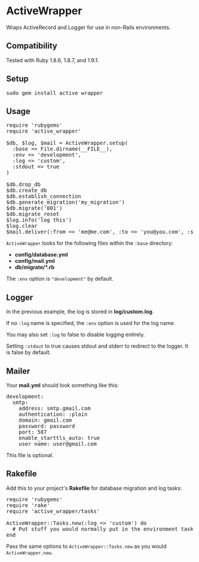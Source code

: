 ActiveWrapper
=============

Wraps ActiveRecord and Logger for use in non-Rails environments.

Compatibility
-------------

Tested with Ruby 1.8.6, 1.8.7, and 1.9.1.

Setup
-----

<pre>
sudo gem install active_wrapper
</pre>

Usage
-----

<pre>
require 'rubygems'
require 'active_wrapper'

$db, $log, $mail = ActiveWrapper.setup(
  :base => File.dirname(__FILE__),
  :env => 'development',
  :log => 'custom',
  :stdout => true
)

$db.drop_db
$db.create_db
$db.establish_connection
$db.generate_migration('my_migration')
$db.migrate('001')
$db.migrate_reset
$log.info('log this')
$log.clear
$mail.deliver(:from => 'me@me.com', :to => 'you@you.com', :subject => 'subject', :body => 'body')
</pre>

<code>ActiveWrapper</code> looks for the following files within the <code>:base</code> directory:

* <b>config/database.yml</b>
* <b>config/mail.yml</b>
* <b>db/migrate/*.rb</b>

The <code>:env</code> option is <code>"development"</code> by default.

Logger
------

In the previous example, the log is stored in <b>log/custom.log</b>.

If no <code>:log</code> name is specified, the <code>:env</code> option is used for the log name.

You may also set <code>:log</code> to false to disable logging entirely.

Setting <code>:stdout</code> to true causes stdout and stderr to redirect to the logger. It is false by default.

Mailer
------

Your <b>mail.yml</b> should look something like this:

<pre>
development:
  smtp:
    address: smtp.gmail.com
    authentication: :plain
    domain: gmail.com
    password: password
    port: 587
    enable_starttls_auto: true
    user_name: user@gmail.com
</pre>

This file is optional.

Rakefile
--------

Add this to your project's <b>Rakefile</b> for database migration and log tasks:

<pre>
require 'rubygems'
require 'rake'
require 'active_wrapper/tasks'

ActiveWrapper::Tasks.new(:log => 'custom') do
  # Put stuff you would normally put in the environment task here
end
</pre>

Pass the same options to <code>ActiveWrapper::Tasks.new</code> as you would <code>ActiveWrapper.new</code>.